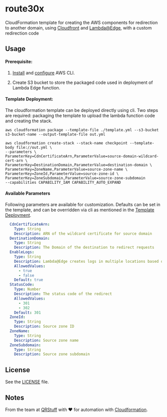 # route30x

CloudFormation template for creating the AWS components for redirection to another domain, using [Cloudfront](https://aws.amazon.com/cloudfront/) and [Lambda@Edge](https://aws.amazon.com/lambda/edge/), with a custom redirection code


## Usage

#### Prerequisite:

1. [Install](https://docs.aws.amazon.com/cli/latest/userguide/getting-started-install.html) and [configure](https://docs.aws.amazon.com/cli/latest/userguide/cli-configure-files.html) AWS CLI.

2. Create S3 bucket to store the packaged code used in deployment of Lambda Edge function.

#### Template Deployment:

The cloudformation template can be deployed directly using cli. Two steps are required: packaging the template to upload the lambda function code and creating the stack.

```shell
aws cloudformation package --template-file ./template.yml --s3-bucket s3-bucket-name --output-template-file out.yml

aws cloudformation create-stack --stack-name checkpoint --template-body file://out.yml \
--parameters \
ParameterKey=CdnCertificateArn,ParameterValue=source-domain-wildcard-cert-arn \
ParameterKey=DestinationDomain,ParameterValue=destination-domain \
ParameterKey=ZoneName,ParameterValue=source-zone-name \
ParameterKey=ZoneId,ParameterValue=source-zone-id \
ParameterKey=ZoneSubdomain,ParameterValue=source-zone-subdomain
--capabilities CAPABILITY_IAM CAPABILITY_AUTO_EXPAND
```

#### Available Parameters

Following parameters are available for customization. Defaults can be set in the template, and can be overridden via cli as mentioned in the [Template Deployment](#Template-Deployment).

```yaml
  CdnCertificateArn:
    Type: String
    Description: ARN of the wildcard certificate for source domain
  DestinationDomain:
    Type: String
    Description: The Domain of the destination to redirect requests
  EnableLogs:
    Type: String
    Description: Lambda@Edge creates logs in multiple locations based on traffic. Switch to enable/disable logs
    AllowedValues:
      - true
      - false
    Default: true
  StatusCode:
    Type: Number
    Description: The status code of the redirect
    AllowedValues:
      - 301
      - 302
    Default: 301
  ZoneId:
    Type: String
    Description: Source zone ID
  ZoneName:
    Type: String
    Description: Source zone name
  ZoneSubdomain:
    Type: String
    Description: Source zone subdomain
```


## License

See the [LICENSE](LICENSE) file.

## Notes

From the team at [QRStuff](https://qrstuff.com/) with ❤️ for automation with [Cloudformation](https://aws.amazon.com/cloudformation/).